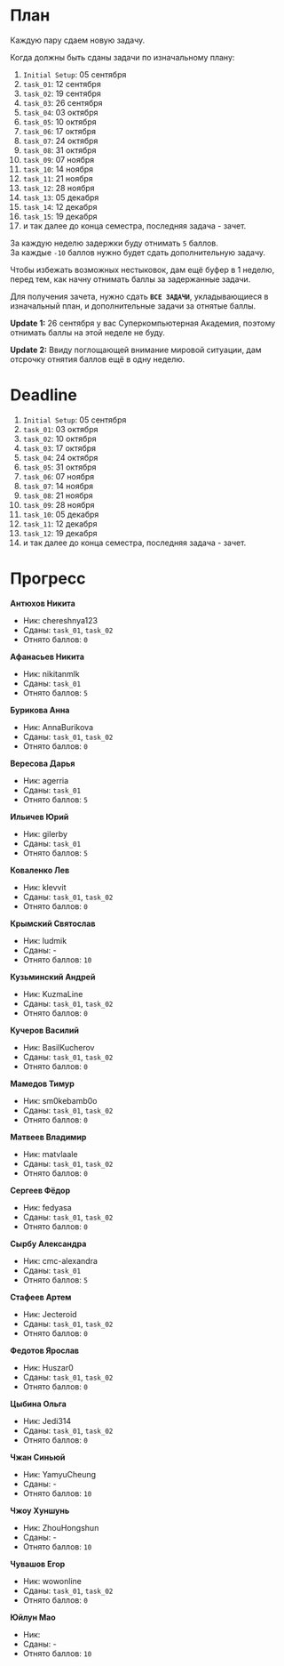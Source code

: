 # План

Каждую пару сдаем новую задачу.

Когда должны быть сданы задачи по изначальному плану:
1. `Initial Setup`: 05 сентября
1. `task_01`: 12 сентября
1. `task_02`: 19 сентября
1. `task_03`: 26 сентября
1. `task_04`: 03 октября
1. `task_05`: 10 октября
1. `task_06`: 17 октября
1. `task_07`: 24 октября
1. `task_08`: 31 октября
1. `task_09`: 07 ноября
1. `task_10`: 14 ноября
1. `task_11`: 21 ноября
1. `task_12`: 28 ноября
1. `task_13`: 05 декабря
1. `task_14`: 12 декабря
1. `task_15`: 19 декабря
1. и так далее до конца семестра, последняя задача - зачет.

За каждую неделю задержки буду отнимать `5` баллов.<br>
За каждые `-10` баллов нужно будет сдать дополнительную задачу.

Чтобы избежать возможных нестыковок, дам ещё буфер в 1 неделю,
перед тем, как начну отнимать баллы за задержанные задачи.

Для получения зачета, нужно сдать **`ВСЕ ЗАДАЧИ`**, укладывающиеся в изначальный план, и дополнительные задачи за отнятые баллы.

**Update 1:** 26 сентября у вас Суперкомпьютерная Академия, поэтому отнимать баллы на этой неделе не буду.

**Update 2:** Ввиду поглощающей внимание мировой ситуации, дам отсрочку отнятия баллов ещё в одну неделю.

# Deadline

1. `Initial Setup`: 05 сентября
1. `task_01`: 03 октября
1. `task_02`: 10 октября
1. `task_03`: 17 октября
1. `task_04`: 24 октября
1. `task_05`: 31 октября
1. `task_06`: 07 ноября
1. `task_07`: 14 ноября
1. `task_08`: 21 ноября
1. `task_09`: 28 ноября
1. `task_10`: 05 декабря
1. `task_11`: 12 декабря
1. `task_12`: 19 декабря
1. и так далее до конца семестра, последняя задача - зачет.

# Прогресс

**Антюхов Никита**
- Ник: chereshnya123
- Сданы: `task_01`, `task_02`
- Отнято баллов: `0`

**Афанасьев Никита**
- Ник: nikitanmlk
- Сданы: `task_01`
- Отнято баллов: `5`

**Бурикова Анна**
- Ник: AnnaBurikova
- Сданы: `task_01`, `task_02`
- Отнято баллов: `0`

**Вересова Дарья**
- Ник: agerria
- Сданы: `task_01`
- Отнято баллов: `5`

**Ильичев Юрий**
- Ник: gilerby
- Сданы: `task_01`
- Отнято баллов: `5`

**Коваленко Лев**
- Ник: klevvit
- Сданы: `task_01`, `task_02`
- Отнято баллов: `0`

**Крымский Святослав**
- Ник: ludmik
- Сданы: -
- Отнято баллов: `10`

**Кузьминский Андрей**
- Ник: KuzmaLine
- Сданы: `task_01`, `task_02`
- Отнято баллов: `0`

**Кучеров Василий**
- Ник: BasilKucherov
- Сданы: `task_01`, `task_02`
- Отнято баллов: `0`

**Мамедов Тимур**
- Ник: sm0kebamb0o
- Сданы: `task_01`, `task_02`
- Отнято баллов: `0`

**Матвеев Владимир**
- Ник: matvlaale
- Сданы: `task_01`, `task_02`
- Отнято баллов: `0`

**Сергеев Фёдор**
- Ник: fedyasa
- Сданы: `task_01`, `task_02`
- Отнято баллов: `0`

**Сырбу Александра**
- Ник: cmc-alexandra
- Сданы: `task_01`
- Отнято баллов: `5`

**Стафеев Артем**
- Ник: Jecteroid
- Сданы: `task_01`, `task_02`
- Отнято баллов: `0`

**Федотов Ярослав**
- Ник: Huszar0
- Сданы: `task_01`, `task_02`
- Отнято баллов: `0`

**Цыбина Ольга**
- Ник: Jedi314
- Сданы: `task_01`, `task_02`
- Отнято баллов: `0`

**Чжан Синьюй**
- Ник: YamyuCheung
- Сданы: -
- Отнято баллов: `10`

**Чжоу Хуншунь**
- Ник: ZhouHongshun
- Сданы: -
- Отнято баллов: `10`

**Чувашов Егор**
- Ник: wowonline
- Сданы: `task_01`, `task_02`
- Отнято баллов: `0`

**Юйлун Мао**
- Ник:
- Сданы: -
- Отнято баллов: `10`
